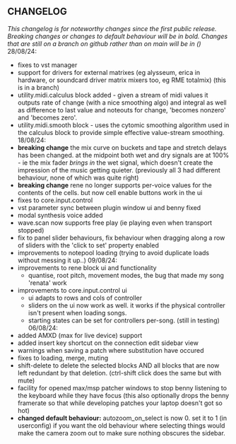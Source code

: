 ## CHANGELOG

*This changelog is for noteworthy changes since the first public release. Breaking changes or changes to default behaviour will be in bold. Changes that are still on a branch on github rather than on main will be in ()*
28/08/24:
- fixes to vst manager
- support for drivers for external matrixes (eg alysseum, erica in hardware, or soundcard driver matrix mixers too, eg RME totalmix) (this is in a branch)
- utility.midi.calculus block added - given a stream of midi values it outputs rate of change (with a nice smoothing algo) and integral as well as difference to last value and noteouts for change, 'becomes nonzero' and 'becomes zero'.
- utility.midi.smooth block - uses the cytomic smoothing algorithm used in the calculus block to provide simple effective value-stream smoothing.
18/08/24:
- **breaking change** the mix curve on buckets and tape and stretch delays has been changed. at the midpoint both wet and dry signals are at 100% - ie the mix fader *brings in* the wet signal, which doesn't create the impression of the music getting quieter. (previously all 3 had different behaviour, none of which was quite right)
- **breaking change** rene no longer supports per-voice values for the contents of the cells. but now cell enable buttons work in the ui
- fixes to core.input.control
- vst parameter sync between plugin window ui and benny fixed
- modal synthesis voice added
- wave.scan now supports free play (ie playing even when transport stopped) 
- fix to panel slider behaviours, fix behaviour when dragging along a row of sliders with the 'click to set' property enabled
- improvements to notepool loading (trying to avoid duplicate loads without messing it up..)
09/08/24:
- improvements to rene block ui and functionality
    - quantise, root pitch, movement modes, the bug that made my song 'renata' work
- improvements to core.input.control ui
    - ui adapts to rows and cols of controller
    - sliders on the ui now work as well. it works if the physical controller isn't present when loading songs.
    - starting states can be set for controllers per-song. (still in testing)
06/08/24:
- added AMXD (max for live device) support
- added insert key shortcut on the connection edit sidebar view
- warnings when saving a patch where substitution have occured
- fixes to loading, merge, muting
- shift-delete to delete the selected blocks AND all blocks that are now left redundant by that deletion. (ctrl-shift click does the same but with mute)
- facility for opened max/msp patcher windows to stop benny listening to the keyboard while they have focus (this also optionally drops the benny framerate so that while developing patches your laptop doesn't got so hot)
- **changed default behaviour:** autozoom_on_select is now 0. set it to 1 (in userconfig) if you want the old behaviour where selecting things would make the camera zoom out to make sure nothing obscures the sidebar.
